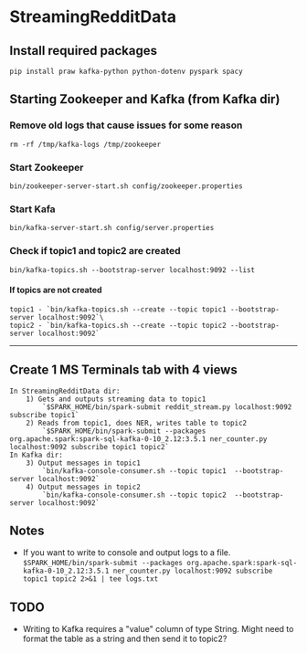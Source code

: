 # StreamingRedditData

## Install required packages
`pip install praw kafka-python python-dotenv pyspark spacy`

## Starting Zookeeper and Kafka (from Kafka dir)
### Remove old logs that cause issues for some reason
`rm -rf /tmp/kafka-logs /tmp/zookeeper`
### Start Zookeeper
`bin/zookeeper-server-start.sh config/zookeeper.properties`
### Start Kafa
`bin/kafka-server-start.sh config/server.properties`
### Check if topic1 and topic2 are created
`bin/kafka-topics.sh --bootstrap-server localhost:9092 --list`
####    If topics are not created
    topic1 - `bin/kafka-topics.sh --create --topic topic1 --bootstrap-server localhost:9092`\
    topic2 - `bin/kafka-topics.sh --create --topic topic2 --bootstrap-server localhost:9092`

---

## Create 1 MS Terminals tab with 4 views
    In StreamingRedditData dir:
        1) Gets and outputs streaming data to topic1
            `$SPARK_HOME/bin/spark-submit reddit_stream.py localhost:9092 subscribe topic1`
        2) Reads from topic1, does NER, writes table to topic2
            `$SPARK_HOME/bin/spark-submit --packages org.apache.spark:spark-sql-kafka-0-10_2.12:3.5.1 ner_counter.py localhost:9092 subscribe topic1 topic2`
    In Kafka dir:
        3) Output messages in topic1
            `bin/kafka-console-consumer.sh --topic topic1  --bootstrap-server localhost:9092`
        4) Output messages in topic2
            `bin/kafka-console-consumer.sh --topic topic2  --bootstrap-server localhost:9092`

## Notes
- If you want to write to console and output logs to a file.\
    `$SPARK_HOME/bin/spark-submit --packages org.apache.spark:spark-sql-kafka-0-10_2.12:3.5.1 ner_counter.py localhost:9092 subscribe topic1 topic2 2>&1 | tee logs.txt`

## TODO
- Writing to Kafka requires a "value" column of type String. Might need to format the table as a string and then send it to topic2?
